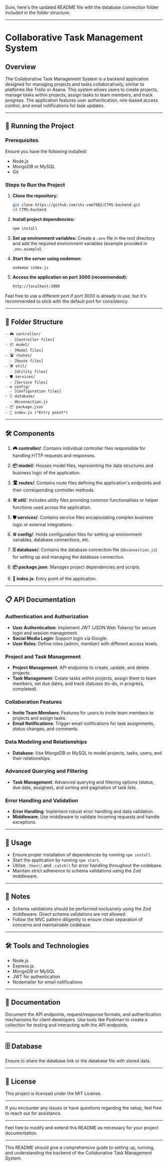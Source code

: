 Sure, here's the updated README file with the database connection folder included in the folder structure:

---

# Collaborative Task Management System

## Overview

The Collaborative Task Management System is a backend application designed for managing projects and tasks collaboratively, similar to platforms like Trello or Asana. This system allows users to create projects, manage tasks within projects, assign tasks to team members, and track progress. The application features user authentication, role-based access control, and email notifications for task updates.

---

## 🚀 Running the Project

### Prerequisites

Ensure you have the following installed:
- Node.js
- MongoDB or MySQL
- Git

### Steps to Run the Project

1. **Clone the repository:**
   ```sh
   git clone https://github.com/shi-vam7902/CTMS-backend.git
   cd CTMS-backend
   ```

2. **Install project dependencies:**
   ```sh
   npm install
   ```

3. **Set up environment variables:**
   Create a `.env` file in the root directory and add the required environment variables (example provided in `.env.example`).

4. **Start the server using nodemon:**
   ```sh
   nodemon index.js
   ```

5. **Access the application on port 3000 (recommended):**
   ```sh
   http://localhost:3000
   ```

Feel free to use a different port if port 3000 is already in use, but it's recommended to stick with the default port for consistency.

---

## 📁 Folder Structure

```
- 🎮 controller/
  - [Controller files]
- 📦 model/
  - [Model files]
- 🛣️ routes/
  - [Route files]
- 🛠️ util/
  - [Utility files]
- 🛡️ services/
  - [Service files]
- ⚙️ config/
  - [Configuration files]
- 🗄️ database/
  - dbconnection.js
- 📦 package.json
- 🚪 index.js (*Entry point*)
```

---

## 🛠️ Components

1. **🎮 controller/**: Contains individual controller files responsible for handling HTTP requests and responses.

2. **📦 model/**: Houses model files, representing the data structures and business logic of the application.

3. **🛣️ routes/**: Contains route files defining the application's endpoints and their corresponding controller methods.

4. **🛠️ util/**: Includes utility files providing common functionalities or helper functions used across the application.

5. **🛡️ services/**: Contains service files encapsulating complex business logic or external integrations.

6. **⚙️ config/**: Holds configuration files for setting up environment variables, database connections, etc.

7. **🗄️ database/**: Contains the database connection file (`dbconnection.js`) for setting up and managing the database connection.

8. **📦 package.json**: Manages project dependencies and scripts.

9. **🚪 index.js**: Entry point of the application.

---

## 📋 API Documentation

### Authentication and Authorization

- **User Authentication**: Implement JWT (JSON Web Tokens) for secure login and session management.
- **Social Media Login**: Support login via Google.
- **User Roles**: Define roles (admin, member) with different access levels.

### Project and Task Management

- **Project Management**: API endpoints to create, update, and delete projects.
- **Task Management**: Create tasks within projects, assign them to team members, set due dates, and track statuses (to-do, in progress, completed).

### Collaboration Features

- **Invite Team Members**: Features for users to invite team members to projects and assign tasks.
- **Email Notifications**: Trigger email notifications for task assignments, status changes, and comments.

### Data Modeling and Relationships

- **Database**: Use MongoDB or MySQL to model projects, tasks, users, and their relationships.

### Advanced Querying and Filtering

- **Task Management**: Advanced querying and filtering options (status, due date, assignee), and sorting and pagination of task lists.

### Error Handling and Validation

- **Error Handling**: Implement robust error handling and data validation.
- **Middleware**: Use middleware to validate incoming requests and handle exceptions.

---

## 🚀 Usage

- Ensure proper installation of dependencies by running `npm install`.
- Start the application by running `npm start`.
- Utilize `.then()` and `.catch()` for error handling throughout the codebase.
- Maintain strict adherence to schema validations using the Zod middleware.

---

## 📝 Notes

- Schema validations should be performed exclusively using the Zod middleware. Direct schema validations are not allowed.
- Follow the MVC pattern diligently to ensure clean separation of concerns and maintainable codebase.

---

## 🛠️ Tools and Technologies

- Node.js
- Express.js
- MongoDB or MySQL
- JWT for authentication
- Nodemailer for email notifications

---

## 📄 Documentation

Document the API endpoints, request/response formats, and authentication mechanisms for client developers. Use tools like Postman to create a collection for testing and interacting with the API endpoints.

---

## 🗄️ Database

Ensure to share the database link or the database file with stored data.

---

## 📝 License

This project is licensed under the MIT License.

---

If you encounter any issues or have questions regarding the setup, feel free to reach out for assistance.

---

Feel free to modify and extend this README as necessary for your project documentation.

---

This README should give a comprehensive guide to setting up, running, and understanding the backend of the Collaborative Task Management System.
